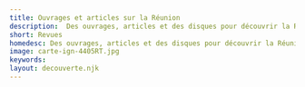 ```yaml
---
title: Ouvrages et articles sur la Réunion
description:  Des ouvrages, articles et des disques pour découvrir la Réunion
short: Revues
homedesc: Des ouvrages, articles et des disques pour découvrir la Réunion
image: carte-ign-4405RT.jpg
keywords:
layout: decouverte.njk
---
```

